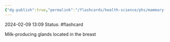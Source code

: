 ```yaml
---
{"dg-publish":true,"permalink":"/flashcards/health-science/phs/mammary-glands/","updated":"2024-03-01T08:57:57.838-06:00"}
---
```


2024-02-09
13:09
Status: #flashcard

 Milk-producing glands located in the breast